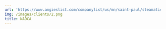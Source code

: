 ```yaml
---
url: 'https://www.angieslist.com/companylist/us/mn/saint-paul/steamatic-of-the-twin-cities-reviews-109901.htm'
img: /images/clients/2.png
title: NADCA
---
```

